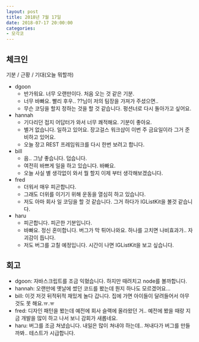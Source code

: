 ```yaml
---
layout: post
title: 2018년 7월 17일
date: 2018-07-17 20:00:00
categories:
- 모각코
---
```


## 체크인

기분 / 근황 / 기대(오늘 뭐할까)

* dgoon
  * 반가워요. 너무 오랜만이다. 처음 오는 것 같은 기분.
  * 너무 바빠요. 빨리 후우.. ??님이 저의 팀장을 가져가 주셨으면..
  * 무슨 코딩을 할지 정하는 것을 할 것 같습니다. 펑션너로 다시 돌아가고 싶어요.
* hannah
  * 기다리던 접지 어답터가 와서 너무 쾌적해요. 기분이 좋아요.
  * 별거 없습니다. 일하고 있어요. 장고걸스 워크샵이 이번 주 금요일이라 그거 준비하고 있어요.
  * 오늘 장고 REST 프레임워크를 다시 한번 보려고 합니다.
* bill
  * 음.. 그냥 좋습니다. 덥습니다.
  * 여전히 바쁘게 일을 하고 있습니다. 바빠요.
  * 오늘 사실 별 생각없이 와서 뭘 할지 이제 부터 생각해보겠습니다.
* fred
  * 더워서 매우 피곤합니다.
  * 그래도 더위를 이기기 위해 운동을 열심히 하고 있습니다.
  * 저도 아마 회사 일 코딩을 할 것 같습니다. 그거 하다가 IGListKit을 볼것 같습니다.
* haru
  * 피곤합니다. 피곤한 기분입니다.
  * 바빠요. 정신 혼미합니다. 버그가 막 튀어나와요. 하나를 고치면 나비효과가.. 자괴감이 듭니다.
  * 저도 버그를 고칠 예정입니다. 시간이 나면 IGListKit을 보고 싶습니다.

## 회고

* dgoon: 자바스크립트를 조금 익혔습니다. 하지만 때려치고 node를 볼까합니다.
* hannah: 오랜만에 옛날에 썼던 코드를 봤는데 뭔지 하나도 모르겠어요...
* bill: 이것 저것 뒤적뒤적 재밌게 놀다 갑니다. 집에 가면 아이들이 달려들어서 아무 것도 못 해요.ㅠ.ㅠ
* fred: 디자인 패턴을 봤는데 예전에 회사 슬랙에 올라왔던 거.. 예전에 봤을 때랑 지금 개발을 많이 하고 나서 보니 감회가 새롭네요.
* haru: 버그를 조금 쳐냈습니다. 내일은 많이 쳐내야 하는데.. 쳐내다가 버그를 만들까봐.. 테스트가 시급합니다.
